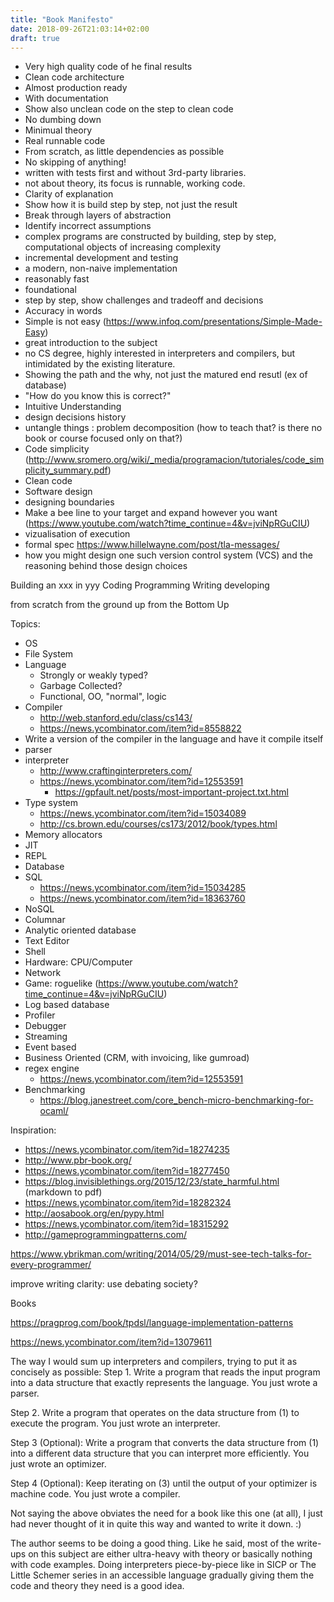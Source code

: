 ```yaml
---
title: "Book Manifesto"
date: 2018-09-26T21:03:14+02:00
draft: true
---
```


- Very high quality code of he final results
- Clean code architecture
- Almost production ready
- With documentation
- Show also unclean code on the step to clean code
- No dumbing down
- Minimual theory
- Real runnable code
- From scratch, as little dependencies as possible
- No skipping of anything!
- written with tests first and without 3rd-party libraries.
- not about theory, its focus is runnable, working code.
- Clarity of explanation
- Show how it is build step by step, not just the result
- Break through layers of abstraction
- Identify incorrect assumptions
- complex programs are constructed by building, step by step, computational objects of increasing complexity
- incremental development and testing
- a modern, non-naive implementation
- reasonably fast
- foundational
- step by step, show challenges and tradeoff and decisions
- Accuracy in words
- Simple is not easy (https://www.infoq.com/presentations/Simple-Made-Easy)
- great introduction to the subject
- no CS degree, highly interested in interpreters and compilers, but intimidated by the existing literature.
- Showing the path and the why, not just the matured end resutl (ex of database)
- "How do you know this is correct?"
- Intuitive Understanding
- design decisions history
- untangle things : problem decomposition (how to teach that? is there no book or course focused only on that?)
- Code simplicity (http://www.sromero.org/wiki/_media/programacion/tutoriales/code_simplicity_summary.pdf)
- Clean code
- Software design
- designing boundaries
- Make a bee line to your target and expand however you want (https://www.youtube.com/watch?time_continue=4&v=jviNpRGuCIU)
- vizualisation of execution
- formal spec https://www.hillelwayne.com/post/tla-messages/
- how you might design one such version control system (VCS) and the reasoning behind those design choices

Building an xxx in yyy
Coding
Programming
Writing
developing

from scratch
from the ground up
from the Bottom Up

Topics:

- OS
- File System
- Language
  - Strongly or weakly typed?
  - Garbage Collected?
  - Functional, OO, "normal", logic
- Compiler
  - http://web.stanford.edu/class/cs143/
  - https://news.ycombinator.com/item?id=8558822
- Write a version of the compiler in the language and have it compile itself
- parser
- interpreter
  - http://www.craftinginterpreters.com/
  - https://news.ycombinator.com/item?id=12553591
    - https://gpfault.net/posts/most-important-project.txt.html
- Type system
  - https://news.ycombinator.com/item?id=15034089
  - http://cs.brown.edu/courses/cs173/2012/book/types.html
- Memory allocators
- JIT
- REPL
- Database
- SQL
  - https://news.ycombinator.com/item?id=15034285
  - https://news.ycombinator.com/item?id=18363760
- NoSQL
- Columnar
- Analytic oriented database
- Text Editor
- Shell
- Hardware: CPU/Computer
- Network
- Game: roguelike (https://www.youtube.com/watch?time_continue=4&v=jviNpRGuCIU)
- Log based database
- Profiler
- Debugger
- Streaming
- Event based
- Business Oriented (CRM, with invoicing, like gumroad)
- regex engine
  - https://news.ycombinator.com/item?id=12553591
- Benchmarking
  - https://blog.janestreet.com/core_bench-micro-benchmarking-for-ocaml/

Inspiration:

- https://news.ycombinator.com/item?id=18274235
- http://www.pbr-book.org/
- https://news.ycombinator.com/item?id=18277450
- https://blog.invisiblethings.org/2015/12/23/state_harmful.html (markdown to pdf)
- https://news.ycombinator.com/item?id=18282324
- http://aosabook.org/en/pypy.html
- https://news.ycombinator.com/item?id=18315292
- http://gameprogrammingpatterns.com/

https://www.ybrikman.com/writing/2014/05/29/must-see-tech-talks-for-every-programmer/

improve writing clarity: use debating society?

Books

https://pragprog.com/book/tpdsl/language-implementation-patterns

https://news.ycombinator.com/item?id=13079611

The way I would sum up interpreters and compilers, trying to put it as concisely as possible:
Step 1. Write a program that reads the input program into a data structure that exactly represents the language. You just wrote a parser.

Step 2. Write a program that operates on the data structure from (1) to execute the program. You just wrote an interpreter.

Step 3 (Optional): Write a program that converts the data structure from (1) into a different data structure that you can interpret more efficiently. You just wrote an optimizer.

Step 4 (Optional): Keep iterating on (3) until the output of your optimizer is machine code. You just wrote a compiler.

Not saying the above obviates the need for a book like this one (at all), I just had never thought of it in quite this way and wanted to write it down. :)

The author seems to be doing a good thing. Like he said, most of the write-ups on this subject are either ultra-heavy with theory or basically nothing with code examples. Doing interpreters piece-by-piece like in SICP or The Little Schemer series in an accessible language gradually giving them the code and theory they need is a good idea.
